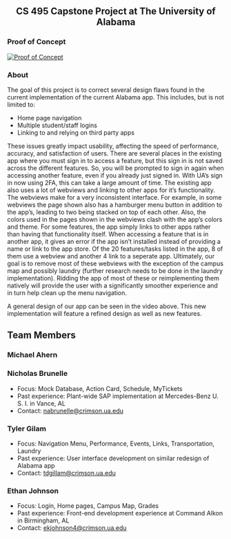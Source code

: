 <h2 style="text-align: center;">CS 495 Capstone Project at The University of Alabama</h2>

### Proof of Concept

[![Proof of Concept](http://img.youtube.com/vi/DnNfLOJirgY/0.jpg)](http://www.youtube.com/watch?v=DnNfLOJirgY "Alabama Redesign App Proof of Concept")

### About

The goal of this project is to correct several design flaws found in the current implementation of the current Alabama app. This includes, but is not limited to:

* Home page navigation
* Multiple student/staff logins
* Linking to and relying on third party apps

These issues greatly impact usability, affecting the speed of performance, accuracy, and satisfaction of users. There are several places in the existing app where you must sign in to access a feature, but this sign in is not saved across the different features. So, you will be prompted to sign in again when accessing another feature, even if you already just signed in. With UA’s sign in now using 2FA, this can take a large amount of time. The existing app also uses a lot of webviews and linking to other apps for it’s functionality. The webviews make for a very inconsistent interface. For example, in some webviews the page shown also has a hamburger menu button in addition to the app’s, leading to two being stacked on top of each other. Also, the colors used in the pages shown in the webviews clash with the app’s colors and theme. For some features, the app simply links to other apps rather than having that functionality itself. When accessing a feature that is in another app, it gives an error if the app isn’t installed instead of providing a name or link to the app store. Of the 20 features/tasks listed in the app, 8 of them use a webview and another 4 link to a seperate app. Ultimately, our goal is to remove most of these webviews with the exception of the campus map and possibly laundry (further research needs to be done in the laundry implementation). Ridding the app of most of these or reimplementing them natively will provide the user with a significantly smoother experience and in turn help clean up the menu navigation.

A general design of our app can be seen in the video above. This new implementation will feature a refined design as well as new features.


## Team Members

### Michael Ahern

### Nicholas Brunelle


* Focus: Mock Database, Action Card, Schedule, MyTickets
* Past experience: Plant-wide SAP implementation at Mercedes-Benz U. S. I. in Vance, AL
* Contact: nabrunelle@crimson.ua.edu

### Tyler Gilam

* Focus: Navigation Menu, Performance, Events, Links, Transportation, Laundry
* Past experience: User interface development on similar redesign of Alabama app
* Contact: tdgillam@crimson.ua.edu

### Ethan Johnson

* Focus: Login, Home pages, Campus Map, Grades
* Past experience: Front-end development experience at Command Alkon in Birmingham, AL
* Contact: ekjohnson4@crimson.ua.edu
